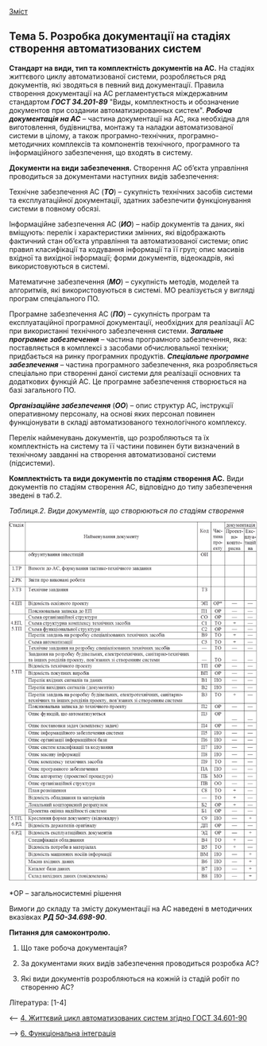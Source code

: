 [Зміст](README.md)

## Тема 5. Розробка документації на стадіях створення автоматизованих систем

**Стандарт на види, тип та комплектність документів на АС.** На стадіях життєвого циклу автоматизованої системи, розробляється ряд документів, які зводяться в певний вид документації. Правила створення документації на АС регламентується міждержавним стандартом ***ГОСТ 34.201-89*** "Виды, комплектность и обозначение документов при создании автоматизированных систем". ***Робоча документація на АС*** – частина документації на АС, яка необхідна для виготовлення, будівництва, монтажу та наладки автоматизованої системи в цілому, а також програмно-технічних, програмно-методичних комплексів та компонентів технічного, програмного та інформаційного забезпечення, що входять в систему. 

**Документи на види забезпечення.** Створення АС об’єкта управління проводиться за документами наступних видів забезпечення:

Технічне забезпечення АС (***ТО***) – сукупність технічних засобів системи та експлуатаційної документації, здатних забезпечити функціонування системи в повному обсязі.

Інформаційне забезпечення АС (***ИО***) – набір документів та даних, які вміщують: перелік і характеристики змінних, які відображають фактичний стан об’єкта управління та автоматизованої системи; опис правил класифікації та кодування інформації та її груп; опис масивів вхідної та вихідної інформації; форми документів, відеокадрів, які використовуються в системі.

Математичне забезпечення (***МО***) – сукупність методів, моделей та алгоритмів, які використовуються в системі. МО реалізується у вигляді програм спеціального ПО.

Програмне забезпечення АС (***ПО***) – сукупність програм та експлуатаційної програмної документації, необхідних для реалізації АС при використанні технічного забезпечення системи. ***Загальне програмне забезпечення*** – частина програмного забезпечення, яка: поставляється в комплексі з засобами обчислювальної техніки; придбається на ринку програмних продуктів. ***Спеціальне програмне забезпечення*** – частина програмного забезпечення, яка розробляється спеціально при створенні даної системи для реалізації основних та додаткових функцій АС. Це програмне забезпечення створюється на базі загального ПО.

***Організаційне забезпечення*** (***ОО***) – опис структур АС, інструкції оперативному персоналу, на основі яких персонал повинен функціонувати в складі автоматизованого технологічного комплексу.

Перелік найменувань документів, що розробляються та їх комплектність на систему та її частини повинен бути визначений в технічному завданні на створення автоматизованої системи (підсистеми). 

**Комплектність та види документів по стадіям створення АС.** Види документів по стадіям створення АС, відповідно до типу забезпечення зведені в таб.2. 

*Таблиця.2. Види документів, що створюються по стадіям створення*

![](media/t2.png)

*ОР – загальносистемні рішення

Вимоги до складу та змісту документації на АС наведені в методичних вказівках ***РД 50-34.698-90***. 

**Питання для самоконтролю.**

1. Що таке робоча документація?

2. За документами яких видів забезпечення проводиться розробка АС?

3. Які види документів розробляються на кожній із стадій робіт по створенню АС?

Література: [1-4]

<-- [4. Життєвий цикл автоматизованих систем згідно ГОСТ 34.601-90](lec4.md)

--> [6. Функціональна інтеграція](lec6.md)